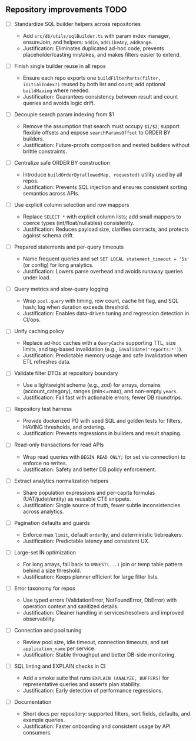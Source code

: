 ## Repository improvements TODO

- [ ] Standardize SQL builder helpers across repositories
  - Add `src/db/utils/sqlBuilder.ts` with param index manager, ensureJoin, and helpers: `addIn`, `addLikeAny`, `addRange`.
  - Justification: Eliminates duplicated ad-hoc code, prevents placeholder/casting mistakes, and makes filters easier to extend.

- [ ] Finish single builder reuse in all repos
  - Ensure each repo exports one `buildFilterParts(filter, initialIndex?)` reused by both list and count; add optional `buildHaving` where needed.
  - Justification: Guarantees consistency between result and count queries and avoids logic drift.

- [ ] Decouple search param indexing from $1
  - Remove the assumption that search must occupy `$1/$2`; support flexible offsets and expose `searchParamsOffset` to ORDER BY builders.
  - Justification: Future-proofs composition and nested builders without brittle constraints.

- [ ] Centralize safe ORDER BY construction
  - Introduce `buildOrderBy(allowedMap, requested)` utility used by all repos.
  - Justification: Prevents SQL injection and ensures consistent sorting semantics across APIs.

- [ ] Use explicit column selection and row mappers
  - Replace `SELECT *` with explicit column lists; add small mappers to coerce types (int/float/nullables) consistently.
  - Justification: Reduces payload size, clarifies contracts, and protects against schema drift.

- [ ] Prepared statements and per-query timeouts
  - Name frequent queries and set `SET LOCAL statement_timeout = '5s'` (or config) for long analytics.
  - Justification: Lowers parse overhead and avoids runaway queries under load.

- [ ] Query metrics and slow-query logging
  - Wrap `pool.query` with timing, row count, cache hit flag, and SQL hash; log when duration exceeds threshold.
  - Justification: Enables data-driven tuning and regression detection in CI/ops.

- [ ] Unify caching policy
  - Replace ad-hoc caches with a `QueryCache` supporting TTL, size limits, and tag-based invalidation (e.g., `invalidate('reports:*')`).
  - Justification: Predictable memory usage and safe invalidation when ETL refreshes data.

- [ ] Validate filter DTOs at repository boundary
  - Use a lightweight schema (e.g., zod) for arrays, domains (account_category), ranges (min<=max), and non-empty `years`.
  - Justification: Fail fast with actionable errors; fewer DB roundtrips.

- [ ] Repository test harness
  - Provide dockerized PG with seed SQL and golden tests for filters, HAVING thresholds, and ordering.
  - Justification: Prevents regressions in builders and result shaping.

- [ ] Read-only transactions for read APIs
  - Wrap read queries with `BEGIN READ ONLY;` (or set via connection) to enforce no writes.
  - Justification: Safety and better DB policy enforcement.

- [ ] Extract analytics normalization helpers
  - Share population expressions and per-capita formulas (UAT/județ/entity) as reusable CTE snippets.
  - Justification: Single source of truth, fewer subtle inconsistencies across analytics.

- [ ] Pagination defaults and guards
  - Enforce max `limit`, default `orderBy`, and deterministic tiebreakers.
  - Justification: Predictable latency and consistent UX.

- [ ] Large-set IN optimization
  - For long arrays, fall back to `UNNEST(...)` join or temp table pattern behind a size threshold.
  - Justification: Keeps planner efficient for large filter lists.

- [ ] Error taxonomy for repos
  - Use typed errors (ValidationError, NotFoundError, DbError) with operation context and sanitized details.
  - Justification: Cleaner handling in services/resolvers and improved observability.

- [ ] Connection and pool tuning
  - Review pool size, idle timeout, connection timeouts, and set `application_name` per service.
  - Justification: Stable throughput and better DB-side monitoring.

- [ ] SQL linting and EXPLAIN checks in CI
  - Add a smoke suite that runs `EXPLAIN (ANALYZE, BUFFERS)` for representative queries and asserts plan stability.
  - Justification: Early detection of performance regressions.

- [ ] Documentation
  - Short docs per repository: supported filters, sort fields, defaults, and example queries.
  - Justification: Faster onboarding and consistent usage by API consumers.


